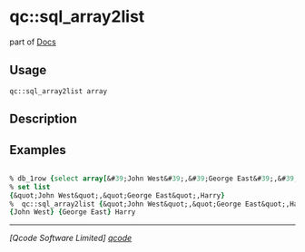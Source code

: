 qc::sql_array2list
==================

part of [Docs](.)

Usage
-----
`qc::sql_array2list array`

Description
-----------


Examples
--------
```tcl

% db_1row {select array[&#39;John West&#39;,&#39;George East&#39;,&#39;Harry&#39;] as list}
% set list
{&quot;John West&quot;,&quot;George East&quot;,Harry}
%  qc::sql_array2list {&quot;John West&quot;,&quot;George East&quot;,Harry}
{John West} {George East} Harry

```

----------------------------------
*[Qcode Software Limited] [qcode]*

[qcode]: http://www.qcode.co.uk "Qcode Software"